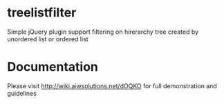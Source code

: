 treelistfilter
==============

Simple jQuery plugin support filtering on hirerarchy tree created by unordered list or ordered list

Documentation
=============

Please visit http://wiki.aiwsolutions.net/dOQKO for full demonstration and guidelines
